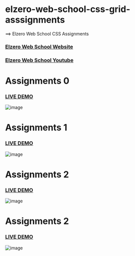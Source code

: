 # elzero-web-school-css-grid-asssignments
==>  Elzero Web School  CSS Assignments


### <a href="https://elzero.org/">Elzero Web School Website</a>

### <a href="https://www.youtube.com/channel/UCSNkfKl4cU-55Nm-ovsvOHQ">Elzero Web School Youtube</a>

# Assignments 0

### <a href="https://saddamarbaa.github.io/elzero-web-school-css-grid-asssignments/0 asssignments/index.html">LIVE DEMO</a>


![image](https://user-images.githubusercontent.com/51326421/112719858-c79a2380-8f2d-11eb-84bd-cbc25297b644.png)


# Assignments 1

### <a href="https://saddamarbaa.github.io/elzero-web-school-css-grid-asssignments/01%20asssignments/index.html">LIVE DEMO</a>


![image](https://user-images.githubusercontent.com/51326421/112720214-9c183880-8f2f-11eb-9973-6eff5ed2185f.png)


# Assignments 2

### <a href="https://saddamarbaa.github.io/elzero-web-school-css-grid-asssignments/02%20asssignments/index.html">LIVE DEMO</a>

![image](https://user-images.githubusercontent.com/51326421/112722879-6d558e80-8f3e-11eb-87ad-9789262bcf24.png)


# Assignments 2

### <a href="https://saddamarbaa.github.io/elzero-web-school-css-grid-asssignments/02%20asssignments/index.html">LIVE DEMO</a>


![image](https://user-images.githubusercontent.com/51326421/112724906-105ed600-8f48-11eb-9f46-705caea73d0c.png)




